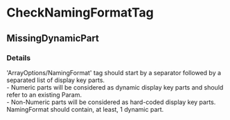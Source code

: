 ﻿---  
uid: Validator_2_65_4  
---

# CheckNamingFormatTag

## MissingDynamicPart

### Details

'ArrayOptions\/NamingFormat' tag should start by a separator followed by a separated list of display key parts.  
\- Numeric parts will be considered as dynamic display key parts and should refer to an existing Param.  
\- Non\-Numeric parts will be considered as hard\-coded display key parts.  
NamingFormat should contain, at least, 1 dynamic part.
